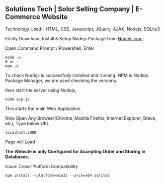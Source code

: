 ## Solutions Tech | Solor Selling Company | E-Commerce Website

Technology Used:- HTML, CSS, Javascript, JQuery, AJAX, Nodejs, SQLite3

Firstly Download, Install & Setup Nodejs Package from [Nodejs.com](https://nodejs.org) 

Open Command Prompt / Powershell, Enter

```
node -v
# or 
npm -v
```

To check Nodejs is successfully installed and running.
NPM is Nodejs Package Manager, we are used checking the versions.


then start the server using Nodejs,

```
node app.js
```

This starts the main Web Application.

Now Open Any Browser(Chrome, Mozilla Firefox, Internet Explorer, Brave, etc), 
Type below URL 
```
localhost:3000
```

Page will Load 

**The Website is only Configured for Accepting Order and Storing in Databases.**


Issue: Cross-Platform Compatibility

```
npm install --platform=win32 --arch=x64 sqlite3
```